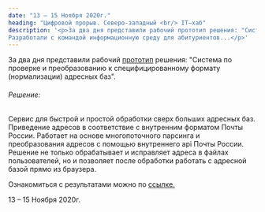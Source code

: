 ```yaml
---
date: "13 – 15 Ноября 2020г."
heading: "Цифровой прорыв. Северо-западный <br/> IT–хаб"
description: '<p>За два дня представили рабочий прототип решения: "Система управления профессиональным образованием".
Разработали с командой информационную среду для абитуриентов...</p>'
---
```

<p>
За два дня представили рабочий <a href="https://github.com/Restlin/russian_mail_address_parser">прототип</a> решения: "Система по проверке и преобразованию к специфицированному формату (нормализации) адресных баз".
</p>
<h6>Решение:</h6>
<p>
Сервис для быстрой и простой обработки сверх больших адресных баз. Приведение адресов в соответствие с внутренним форматом Почты России. Работает на основе многопоточного парсинга и преобразования адресов с помощью внутреннего api Почты России. Решение не только обрабатывает и исправляет адреса в файлах пользователей, но и позволяет после обработки работать с адресной базой прямо из браузера.
</p>
<p>Ознакомиться с результатами можно по <a href="https://2020.leadersofdigital.ru/event/63011/case/214566/results">ссылке.</a></p>
<p><time>13 – 15 Ноября 2020г.</time></p>